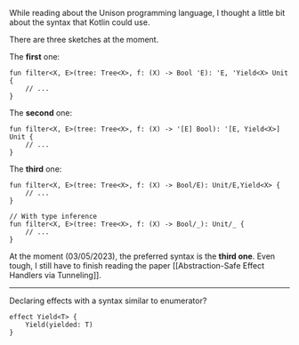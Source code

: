 While reading about the Unison programming language, I thought a little bit about the syntax that Kotlin could use.

There are three sketches at the moment.

The **first** one:
```
fun filter<X, E>(tree: Tree<X>, f: (X) -> Bool 'E): 'E, 'Yield<X> Unit {  
	// ...  
}   
```

The **second** one:
```
fun filter<X, E>(tree: Tree<X>, f: (X) -> '[E] Bool): '[E, Yield<X>] Unit {  
	// ...  
}  
```

The **third** one:
```
fun filter<X, E>(tree: Tree<X>, f: (X) -> Bool/E): Unit/E,Yield<X> {  
	// ...  
} 

// With type inference
fun filter<X, E>(tree: Tree<X>, f: (X) -> Bool/_): Unit/_ {
	// ...
}
```

At the moment (03/05/2023), the preferred syntax is the **third one**. Even tough, I still have to finish reading the paper [[Abstraction-Safe Effect Handlers via Tunneling]].

---

Declaring effects with a syntax similar to enumerator?

```
effect Yield<T> {
	Yield(yielded: T)
}
```